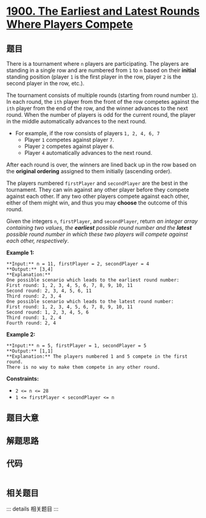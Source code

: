 # [1900. The Earliest and Latest Rounds Where Players Compete](https://leetcode.com/problems/the-earliest-and-latest-rounds-where-players-compete)

## 题目

There is a tournament where `n` players are participating. The players are
standing in a single row and are numbered from `1` to `n` based on their
**initial** standing position (player `1` is the first player in the row,
player `2` is the second player in the row, etc.).

The tournament consists of multiple rounds (starting from round number `1`).
In each round, the `ith` player from the front of the row competes against the
`ith` player from the end of the row, and the winner advances to the next
round. When the number of players is odd for the current round, the player in
the middle automatically advances to the next round.

  * For example, if the row consists of players `1, 2, 4, 6, 7`
    * Player `1` competes against player `7`.
    * Player `2` competes against player `6`.
    * Player `4` automatically advances to the next round.

After each round is over, the winners are lined back up in the row based on
the **original ordering** assigned to them initially (ascending order).

The players numbered `firstPlayer` and `secondPlayer` are the best in the
tournament. They can win against any other player before they compete against
each other. If any two other players compete against each other, either of
them might win, and thus you may **choose** the outcome of this round.

Given the integers `n`, `firstPlayer`, and `secondPlayer`, return _an integer
array containing two values, the **earliest** possible round number and the
**latest** possible round number in which these two players will compete
against each other, respectively_.



**Example 1:**

    
    
    **Input:** n = 11, firstPlayer = 2, secondPlayer = 4
    **Output:** [3,4]
    **Explanation:**
    One possible scenario which leads to the earliest round number:
    First round: 1, 2, 3, 4, 5, 6, 7, 8, 9, 10, 11
    Second round: 2, 3, 4, 5, 6, 11
    Third round: 2, 3, 4
    One possible scenario which leads to the latest round number:
    First round: 1, 2, 3, 4, 5, 6, 7, 8, 9, 10, 11
    Second round: 1, 2, 3, 4, 5, 6
    Third round: 1, 2, 4
    Fourth round: 2, 4
    

**Example 2:**

    
    
    **Input:** n = 5, firstPlayer = 1, secondPlayer = 5
    **Output:** [1,1]
    **Explanation:** The players numbered 1 and 5 compete in the first round.
    There is no way to make them compete in any other round.
    



**Constraints:**

  * `2 <= n <= 28`
  * `1 <= firstPlayer < secondPlayer <= n`


## 题目大意

## 解题思路

## 代码

```javascript

```

## 相关题目

::: details 相关题目
:::
